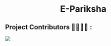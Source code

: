 <h1 align="center">E-Pariksha   </h1>

## Project Contributors 👩‍💻👨‍💻 :
<a href="https://github.com/kadampritam17/E-Pariksha/graphs/contributors">
 <img src="https://contributors-img.web.app/image?repo=kadampritam17/E-Pariksha"/>
</a>
